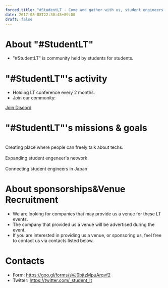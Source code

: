 ```yaml
---
forced_title: "#StudentLT - Come and gather with us, student engineers!"
date: 2017-08-08T22:30:45+09:00
draft: false
---
```

<div class="top-red" id="about">
<h1 class="title">About "#StudentLT"<br><span class="bottom-border-w"></span></h1>
<ul>
<li>"#StudentLT" is community held by students for students.</li>
</ul>
</div>
<div class="top-white">
<h1 class="title">"#StudentLT"'s activity <br><span class="bottom-border-r"></h1>
<ul>
<li>Holding LT conference every 2 months.</li>
<li>Join our community:</li>
</ul>
<a type="button" class="btn btn-primary btn-lg alink" href="https://discord.gg/F4u9yKN">Join Discord</a>
</div>
<div class="top-red">
<h1 class="title">"#StudentLT"'s missions & goals<br><span class="bottom-border-w"></h1>
<div class="row">
<div class="col-md-4 goal-li"><i class="glyphicon glyphicon-comment icon fa-4x"></i><br>Creating place where people can freely talk about techs.</div>
<div class="col-md-4 goal-li"><i class="glyphicon glyphicon-map-marker icon fa-4x"></i><br>Expanding student engeneer's network</div>
<div class="col-md-4 goal-li"><i class="glyphicon glyphicon-resize-small icon fa-4x"></i><br>Connecting student engineers in Japan</div>
</div>
</div>
<div class="top-white">
<h1 class="title">About sponsorships&Venue Recruitment<br><span class="bottom-border-r"></h1>
<ul>
<li>We are looking for companies that may provide us a venue for these LT events.</li>
<li>The company that provided us a venue will be advertised during the event.</li>
<li>If you are interested in providing us a venue, or sponsoring us, feel free to contact us via contacts listed below.</li>
</ul>

<h1 class="title">Contacts<br><span class="bottom-border-r"></h1>
<ul>
<li>Form: <a href="https://goo.gl/forms/sVJ0bjtzMpuArqvf2" target="_blank">https://goo.gl/forms/sVJ0bjtzMpuArqvf2</a></li>
<li>Twitter: <a href="https://twitter.com/_student_lt" target="_blank">https://twitter.com/_student_lt</a></li>
</ul>
</div>
